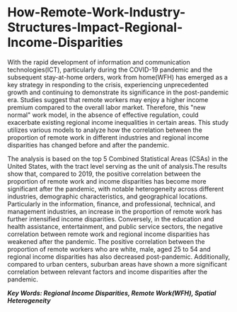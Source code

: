 # How-Remote-Work-Industry-Structures-Impact-Regional-Income-Disparities

With the rapid development of information and communication technologies(ICT), particularly during the COVID-19 pandemic and the subsequent stay-at-home orders, work from home(WFH) has emerged as a key strategy in responding to the crisis, experiencing unprecedented growth and continuing to demonstrate its significance in the post-pandemic era. Studies suggest that remote workers may enjoy a higher income premium compared to the overall labor market. Therefore, this "new normal" work model, in the absence of effective regulation, could exacerbate existing regional income inequalities in certain areas. This study utilizes various models to analyze how the correlation between the proportion of remote work in different industries and regional income disparities has changed before and after the pandemic.   

The analysis is based on the top 5 Combined Statistical Areas (CSAs) in the United States, with the tract level serving as the unit of analysis.The results show that, compared to 2019, the positive correlation between the proportion of remote work and income disparities has become more significant after the pandemic, with notable heterogeneity across different industries, demographic characteristics, and geographical locations. Particularly in the information, finance, and professional, technical, and management industries, an increase in the proportion of remote work has further intensified income disparities. Conversely, in the education and health assistance, entertainment, and public service sectors, the negative correlation between remote work and regional income disparities has weakened after the pandemic. The positive correlation between the proportion of remote workers who are white, male, aged 25 to 54 and regional income disparities has also decreased post-pandemic. Additionally, compared to urban centers, suburban areas have shown a more significant correlation between relevant factors and income disparities after the pandemic.  

***Key Words: Regional Income Disparities, Remote Work(WFH), Spatial Heterogeneity***
